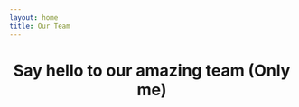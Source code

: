 ```yaml
---
layout: home
title: Our Team
---
```


<script setup>
import { VPTeamMembers } from 'vitepress/theme'

const members = [
  {
    avatar: 'https://avatars.githubusercontent.com/u/76526141?v=4',
    name: 'Alireza Abasi',
    title: 'Creator',
    links: [
        { icon: 'github', link: 'https://github.com/AlirezaAbasi' },
      { icon: 'telegram', link: 'https://t.me/vortex22' },
      { icon: 'linkedin', link: 'https://www.linkedin.com/in/alireza-abasi-7000000000000000000/' },
      { icon: 'whatsapp', link: 'https://wa.me/989023007950' },
    ]
  },
  // Add more team members here333333
]
</script>

<div class="team-container" align="center">
  <h1>Say hello to our amazing team (Only me)</h1>
  <VPTeamMembers size="small" :members="members" />
</div>
